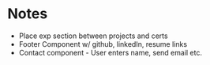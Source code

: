 # Notes

- Place exp section between projects and certs
- Footer Component w/ github, linkedIn, resume links
- Contact component - User enters name, send email etc.
